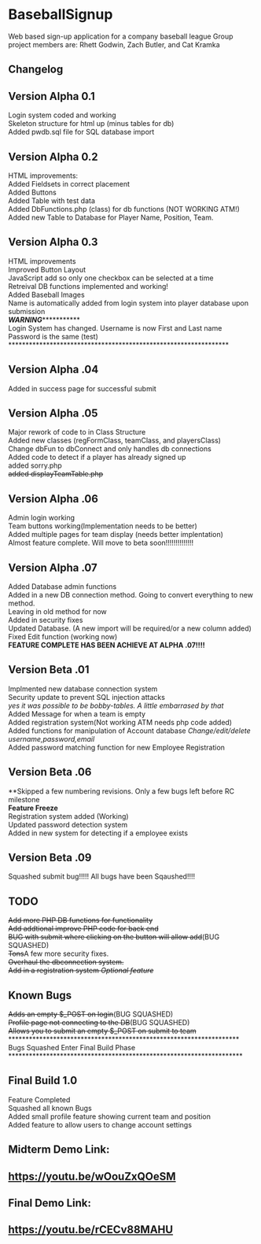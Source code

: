 # BaseballSignup
Web based sign-up application for a company baseball league
Group project members are: Rhett Godwin, Zach Butler, and Cat Kramka

Changelog
-------------

Version Alpha 0.1
-----------------
Login system coded and working<br>
Skeleton structure for html up (minus tables for db)<BR>
Added pwdb.sql file for SQL database import<br>

Version Alpha 0.2
--------------------
HTML improvements:<br>
Added Fieldsets in correct placement<br>
Added Buttons<br>
Added Table with test data<br>
Added DbFunctions.php (class) for db functions (NOT WORKING ATM!)<br>
Added new Table to Database for Player Name, Position, Team.<br>

Version Alpha 0.3
--------------------
HTML improvements<br>
Improved Button Layout<br>
JavaScript add so only one checkbox can be selected at a time<br>
Retreival DB functions implemented and working!<BR>
Added Baseball Images<br>
Name is automatically added from login system into player database upon submission<br>
***********************WARNING**********************************<br>
Login System has changed. Username is now First and Last name<br>
Password is the same (test)<br>
****************************************************************<br>

Version Alpha .04
-------------------
Added in success page for successful submit<br>

Version Alpha .05
-------------------
Major rework of code to in Class Structure<br>
Added new classes (regFormClass, teamClass, and playersClass)<br>
Change dbFun to dbConnect and only handles db connections<br>
Added code to detect if a player has already signed up<br>
added sorry.php<br>
<s>added displayTeamTable.php</s><br>

Version Alpha .06
-------------------
Admin login working<br>
Team buttons working(Implementation needs to be better)<br>
Added multiple pages for team display (needs better implentation)<br>
Almost feature complete. Will move to beta soon!!!!!!!!!!!!!!<br>

Version Alpha .07
----------------------
Added Database admin functions<br>
Added in a new DB connection method. Going to convert everything to new method.<br>
Leaving in old method for now<br>
Added in security fixes<br>
Updated Database. (A new import will be required/or a new column added)<br>
Fixed Edit function (working now)<br>
<strong>FEATURE COMPLETE HAS BEEN ACHIEVE AT ALPHA .07!!!!</Strong><br>

Version Beta .01
------------------
Implmented new database connection system<BR>
Security update to prevent SQL injection attacks<br>
*yes it was possible to be bobby-tables. A little embarrased by that*<br>
Added Message for when a team is empty<br>
Added registration system(Not working ATM needs php code added)<br>
Added functions for manipulation of Account database
<i>Change/edit/delete username,password,email</i><br>
Added password matching function for new Employee Registration<br>

Version Beta .06
------------------
**Skipped a few numbering revisions. Only a few bugs left before RC milestone<br>
<strong>Feature Freeze</strong><br>
Registration system added (Working)<br>
Updated password detection system<br>
Added in new system for detecting if a employee exists<br>

Version Beta .09
-----------------------
Squashed submit bug!!!!!
All bugs have been Sqaushed!!!!







TODO
-------------------
<s>Add more PHP DB functions for functionality</s><br>
<s>Add addtional improve PHP code for back end</s><br>
<s>BUG with submit where clicking on the button will allow add</s>(BUG SQUASHED)<br>
<s>Tons</s>A few more security fixes. <br> 
<s>Overhaul the dbconnection system.</s> <br> 
<s>Add in a registration system *Optional feature*</s><br>

Known Bugs
--------------------------------
<s>Adds an empty $_POST on login</s>(BUG SQUASHED)<br>
<s>Profile page not connecting to the DB</s>(BUG SQUASHED)<br>
<s>Allows you to submit an empty $_POST on submit to team</s><br>
*******************************************************************<br>
Bugs Squashed Enter Final Build Phase<BR>
********************************************************************<br>


Final Build 1.0
------------------
Feature Completed<br>
Squashed all known Bugs<br>
Added small profile feature showing current team and position<br>
Added feature to allow users to change account settings<br>

Midterm Demo Link:
---------------------
https://youtu.be/wOouZxQOeSM
---------------------

Final Demo Link:
---------------------
https://youtu.be/rCECv88MAHU
----------------------

